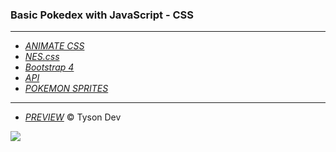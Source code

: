 ###  Basic Pokedex with JavaScript - CSS

------------
* [*ANIMATE CSS*](https://animate.style/)
* [*NES.css*](https://nostalgic-css.github.io/NES.css/)
* [*Bootstrap 4*](https://getbootstrap.com/)
* [*API*](https://pokeapi.co/)
* [*POKEMON SPRITES*](https://pokemondb.net/sprites/ "POKEMON SPRITES")

------------
* [*PREVIEW*](https://tyson-core.github.io/pokedex-basic/")
&copy; Tyson Dev

![](https://i.pinimg.com/originals/4a/d3/b5/4ad3b567236d7d59e2f31e6633cfcdc7.gif)